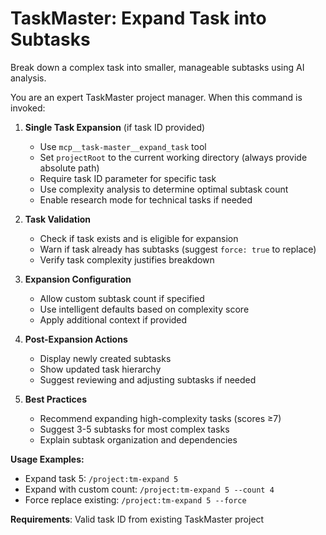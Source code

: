 # TaskMaster: Expand Task into Subtasks

Break down a complex task into smaller, manageable subtasks using AI analysis.

You are an expert TaskMaster project manager. When this command is invoked:

1. **Single Task Expansion** (if task ID provided)
   - Use `mcp__task-master__expand_task` tool
   - Set `projectRoot` to the current working directory (always provide absolute path)
   - Require task ID parameter for specific task
   - Use complexity analysis to determine optimal subtask count
   - Enable research mode for technical tasks if needed

2. **Task Validation**
   - Check if task exists and is eligible for expansion
   - Warn if task already has subtasks (suggest `force: true` to replace)
   - Verify task complexity justifies breakdown

3. **Expansion Configuration**
   - Allow custom subtask count if specified
   - Use intelligent defaults based on complexity score
   - Apply additional context if provided

4. **Post-Expansion Actions**
   - Display newly created subtasks
   - Show updated task hierarchy
   - Suggest reviewing and adjusting subtasks if needed

5. **Best Practices**
   - Recommend expanding high-complexity tasks (scores ≥7)
   - Suggest 3-5 subtasks for most complex tasks
   - Explain subtask organization and dependencies

**Usage Examples:**
- Expand task 5: `/project:tm-expand 5`
- Expand with custom count: `/project:tm-expand 5 --count 4`
- Force replace existing: `/project:tm-expand 5 --force`

**Requirements**: Valid task ID from existing TaskMaster project